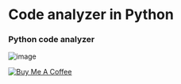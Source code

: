 Code analyzer in Python
============

### Python code analyzer
![image](https://user-images.githubusercontent.com/40785379/178166050-9b07d668-b5c5-4245-9c65-b0b783eecfdb.png)

<a href="https://buymeacoffee.com/machkouroke" target="_blank"><img src="https://www.buymeacoffee.com/assets/img/custom_images/orange_img.png" alt="Buy Me A Coffee" style="height: auto !important;width: auto !important;" ></a>


